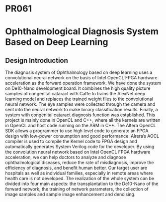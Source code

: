 # PR061
Ophthalmological Diagnosis System  Based on Deep Learning
========
Design Introduction
------
The diagnosis system of Ophthalmology based on deep learning uses a convolutional neural network on the basis of Intel OpenCL FPGA hardware acceleration as the forward operation framework. We have done the system on De10-Nano development board. It combines the high quality picture samples of congenital cataract with Caffe to trains the AlexNet deep learning model and replaces the trained weight files to the convolutional neural network. The eye samples were collected through the camera and sent into the neural network to make binary classification results. Finally, a system with congenital cataract diagnosis function was established.
This project is mainly done in OpenCL and C++, where all the kernels are written in OpenCL and host code running on the ARM in C++. The Altera OpenCL SDK allows a programmer to use high level code to generate an FPGA design with low-power consumption and good performance. Alrera’s AOCL compiler is used to compile the Kernel code to FPGA design and automatically generates System Verilog code for the developer.
By using the convolution neural network based on Intel OpenCL FPGA hardware acceleration, we can help doctors to analyze and diagnose ophthalmological diseases, reduce the rate of misdiagnosis, improve the efficiency of diagnosis, and benefit human better. Our target user are hospitals as well as individual families, especially in remote areas where health care is not developed.
The realization of the whole system can be divided into four main aspects: the transplantation to the De10-Nano of the forward network, the training of network parameters, the collection of image samples and sample image enhancement and denoising.
